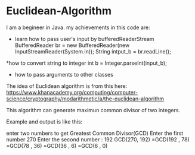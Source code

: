 # Euclidean-Algorithm

I am a begineer in Java. 
my achievements in this code are:
* learn how to pass user's input by bufferedReaderStream
  BufferedReader br = new BufferedReader(new InputStreamReader(System.in));
 String intput_b =  br.readLine();

*how to convert string to integer
 int b = Integer.parseInt(input_b);

* how to pass arguments to other classes

The idea of Euclidean algorithm is from this here:
https://www.khanacademy.org/computing/computer-science/cryptography/modarithmetic/a/the-euclidean-algorithm

This algorithm can generate maximun common divisor of two integers.

Example and output is like this:

enter two numbers to get Greatest Common Divisor(GCD)
Enter the first number
270
Enter the second number :
192
GCD(270, 192)
=GCD(192 , 78) 
=GCD(78 , 36) 
=GCD(36 , 6) 
=GCD(6 , 0) 

